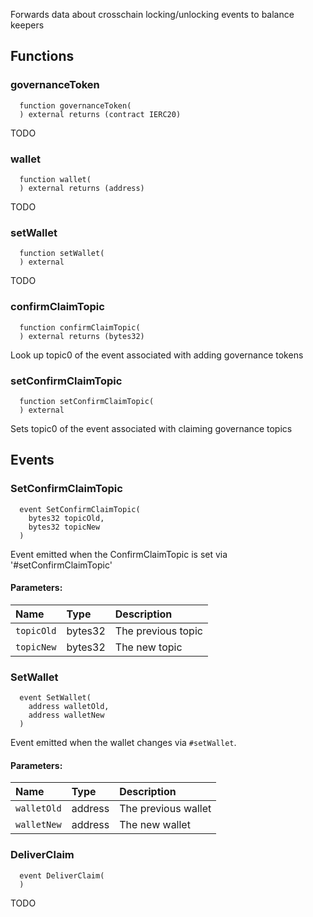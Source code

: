 Forwards data about crosschain locking/unlocking events to balance keepers



## Functions
### governanceToken
```solidity
  function governanceToken(
  ) external returns (contract IERC20)
```
TODO



### wallet
```solidity
  function wallet(
  ) external returns (address)
```
TODO



### setWallet
```solidity
  function setWallet(
  ) external
```
TODO



### confirmClaimTopic
```solidity
  function confirmClaimTopic(
  ) external returns (bytes32)
```
Look up topic0 of the event associated with adding governance tokens



### setConfirmClaimTopic
```solidity
  function setConfirmClaimTopic(
  ) external
```
Sets topic0 of the event associated with claiming governance topics



## Events
### SetConfirmClaimTopic
```solidity
  event SetConfirmClaimTopic(
    bytes32 topicOld,
    bytes32 topicNew
  )
```
Event emitted when the ConfirmClaimTopic is set via '#setConfirmClaimTopic'


#### Parameters:
| Name                           | Type          | Description                                    |
| :----------------------------- | :------------ | :--------------------------------------------- |
|`topicOld`| bytes32 | The previous topic
|`topicNew`| bytes32 | The new topic
### SetWallet
```solidity
  event SetWallet(
    address walletOld,
    address walletNew
  )
```
Event emitted when the wallet changes via `#setWallet`.


#### Parameters:
| Name                           | Type          | Description                                    |
| :----------------------------- | :------------ | :--------------------------------------------- |
|`walletOld`| address | The previous wallet
|`walletNew`| address | The new wallet
### DeliverClaim
```solidity
  event DeliverClaim(
  )
```
TODO


